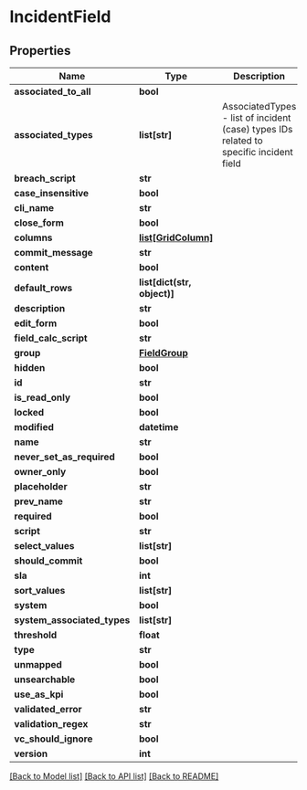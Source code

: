 # IncidentField

## Properties
Name | Type | Description | Notes
------------ | ------------- | ------------- | -------------
**associated_to_all** | **bool** |  | [optional] 
**associated_types** | **list[str]** | AssociatedTypes - list of incident (case) types IDs related to specific incident field | [optional] 
**breach_script** | **str** |  | [optional] 
**case_insensitive** | **bool** |  | [optional] 
**cli_name** | **str** |  | [optional] 
**close_form** | **bool** |  | [optional] 
**columns** | [**list[GridColumn]**](GridColumn.md) |  | [optional] 
**commit_message** | **str** |  | [optional] 
**content** | **bool** |  | [optional] 
**default_rows** | **list[dict(str, object)]** |  | [optional] 
**description** | **str** |  | [optional] 
**edit_form** | **bool** |  | [optional] 
**field_calc_script** | **str** |  | [optional] 
**group** | [**FieldGroup**](FieldGroup.md) |  | [optional] 
**hidden** | **bool** |  | [optional] 
**id** | **str** |  | [optional] 
**is_read_only** | **bool** |  | [optional] 
**locked** | **bool** |  | [optional] 
**modified** | **datetime** |  | [optional] 
**name** | **str** |  | [optional] 
**never_set_as_required** | **bool** |  | [optional] 
**owner_only** | **bool** |  | [optional] 
**placeholder** | **str** |  | [optional] 
**prev_name** | **str** |  | [optional] 
**required** | **bool** |  | [optional] 
**script** | **str** |  | [optional] 
**select_values** | **list[str]** |  | [optional] 
**should_commit** | **bool** |  | [optional] 
**sla** | **int** |  | [optional] 
**sort_values** | **list[str]** |  | [optional] 
**system** | **bool** |  | [optional] 
**system_associated_types** | **list[str]** |  | [optional] 
**threshold** | **float** |  | [optional] 
**type** | **str** |  | [optional] 
**unmapped** | **bool** |  | [optional] 
**unsearchable** | **bool** |  | [optional] 
**use_as_kpi** | **bool** |  | [optional] 
**validated_error** | **str** |  | [optional] 
**validation_regex** | **str** |  | [optional] 
**vc_should_ignore** | **bool** |  | [optional] 
**version** | **int** |  | [optional] 

[[Back to Model list]](README.md#documentation-for-models) [[Back to API list]](../README.md#documentation-for-api-endpoints) [[Back to README]](../README.md)


